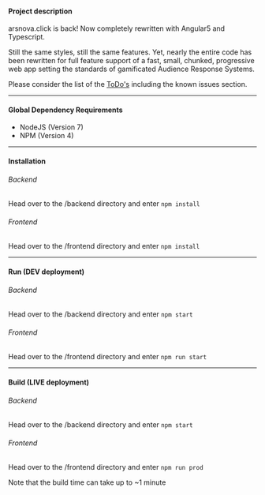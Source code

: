 #### Project description

arsnova.click is back! Now completely rewritten with Angular5 and Typescript.

Still the same styles, still the same features. Yet, nearly the entire code has been rewritten for full feature support of a fast, small, chunked, progressive web app setting the standards of gamificated Audience Response Systems.

Please consider the list of the [ToDo's](./TODOS.md) including the known issues section.

---
#### Global Dependency Requirements

- NodeJS (Version 7)
- NPM (Version 4)

---
#### Installation

###### Backend
Head over to the /backend directory and enter `npm install`

###### Frontend
Head over to the /frontend directory and enter `npm install`

---
#### Run (DEV deployment)

###### Backend
Head over to the /backend directory and enter `npm start`

###### Frontend
Head over to the /frontend directory and enter `npm run start`

---
#### Build (LIVE deployment)

###### Backend
Head over to the /backend directory and enter `npm start`

###### Frontend
Head over to the /frontend directory and enter `npm run prod`

Note that the build time can take up to ~1 minute
